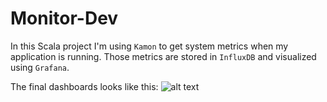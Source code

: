 # Monitor-Dev

In this Scala project I'm using ```Kamon``` to get system metrics when my application is running.  Those metrics are stored in ```InfluxDB``` and visualized using ```Grafana```.

The final dashboards looks like this:
![alt text](https://raw.githubusercontent.com/kmellzie/monitor-dev/master/resources/imgs/KamonMetrics-Memory.png)
